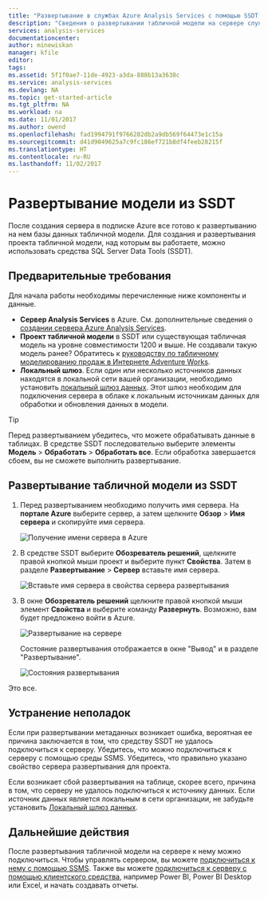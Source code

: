 ```yaml
---
title: "Развертывание в службах Azure Analysis Services с помощью SSDT | Документация Майкрософт"
description: "Сведения о развертывании табличной модели на сервере служб Azure Analysis Services с помощью SSDT."
services: analysis-services
documentationcenter: 
author: minewiskan
manager: kfile
editor: 
tags: 
ms.assetid: 5f1f0ae7-11de-4923-a3da-888b13a3638c
ms.service: analysis-services
ms.devlang: NA
ms.topic: get-started-article
ms.tgt_pltfrm: NA
ms.workload: na
ms.date: 11/01/2017
ms.author: owend
ms.openlocfilehash: fad1994791f9766282db2a9db569f64473e1c15a
ms.sourcegitcommit: d41d9049625a7c9fc186ef721b8df4feeb28215f
ms.translationtype: HT
ms.contentlocale: ru-RU
ms.lasthandoff: 11/02/2017
---
```

# <a name="deploy-a-model-from-ssdt"></a>Развертывание модели из SSDT
После создания сервера в подписке Azure все готово к развертыванию на нем базы данных табличной модели. Для создания и развертывания проекта табличной модели, над которым вы работаете, можно использовать средства SQL Server Data Tools (SSDT). 

## <a name="prerequisites"></a>Предварительные требования
Для начала работы необходимы перечисленные ниже компоненты и данные.

* **Сервер Analysis Services** в Azure. См. дополнительные сведения о [создании сервера Azure Analysis Services](analysis-services-create-server.md).
* **Проект табличной модели** в SSDT или существующая табличная модель на уровне совместимости 1200 и выше. Не создавали такую модель ранее? Обратитесь к [руководству по табличному моделированию продаж в Интернете Adventure Works](https://msdn.microsoft.com/library/hh231691.aspx).
* **Локальный шлюз**. Если один или несколько источников данных находятся в локальной сети вашей организации, необходимо установить [локальный шлюз данных](analysis-services-gateway.md). Этот шлюз необходим для подключения сервера в облаке к локальным источникам данных для обработки и обновления данных в модели.

> [!TIP]
> Перед развертыванием убедитесь, что можете обрабатывать данные в таблицах. В средстве SSDT последовательно выберите элементы **Модель** > **Обработать** > **Обработать все**. Если обработка завершается сбоем, вы не сможете выполнить развертывание.
> 
> 

## <a name="to-deploy-a-tabular-model-from-ssdt"></a>Развертывание табличной модели из SSDT

1. Перед развертыванием необходимо получить имя сервера. На **портале Azure** выберите сервер, а затем щелкните **Обзор** > **Имя сервера** и скопируйте имя сервера.
   
    ![Получение имени сервера в Azure](./media/analysis-services-deploy/aas-deploy-get-server-name.png)
2. В средстве SSDT выберите **Обозреватель решений**, щелкните правой кнопкой мыши проект и выберите пункт **Свойства**. Затем в разделе **Развертывание** > **Сервер** вставьте имя сервера.   
   
    ![Вставьте имя сервера в свойства сервера развертывания](./media/analysis-services-deploy/aas-deploy-deployment-server-property.png)
3. В окне **Обозреватель решений** щелкните правой кнопкой мыши элемент **Свойства** и выберите команду **Развернуть**. Возможно, вам будет предложено войти в Azure.
   
    ![Развертывание на сервере](./media/analysis-services-deploy/aas-deploy-deploy.png)
   
    Состояние развертывания отображается в окне "Вывод" и в разделе "Развертывание".
   
    ![Состояния развертывания](./media/analysis-services-deploy/aas-deploy-status.png)

Это все.


## <a name="troubleshooting"></a>Устранение неполадок
Если при развертывании метаданных возникает ошибка, вероятная ее причина заключается в том, что средству SSDT не удалось подключиться к серверу. Убедитесь, что можно подключиться к серверу с помощью среды SSMS. Убедитесь, что правильно указано свойство сервера развертывания для проекта.

Если возникает сбой развертывания на таблице, скорее всего, причина в том, что серверу не удалось подключиться к источнику данных. Если источник данных является локальным в сети организации, не забудьте установить [Локальный шлюз данных](analysis-services-gateway.md).

## <a name="next-steps"></a>Дальнейшие действия
После развертывания табличной модели на сервере к нему можно подключиться. Чтобы управлять сервером, вы можете [подключиться к нему с помощью SSMS](analysis-services-manage.md). Также вы можете [подключиться к серверу с помощью клиентского средства](analysis-services-connect.md), например Power BI, Power BI Desktop или Excel, и начать создавать отчеты.

